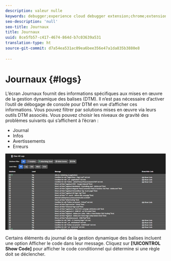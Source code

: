 ```yaml
---
description: valeur nulle
keywords: debugger;experience cloud debugger extension;chrome;extension;logs
seo-description: 'null'
seo-title: Journaux
title: Journaux
uuid: 8ce5fb57-c417-4674-864d-b7c03639a531
translation-type: ht
source-git-commit: d7a54ea531ac09ea6bee356e47a1da835b3880e8

---
```



# Journaux {#logs}

L’écran Journaux fournit des informations spécifiques aux mises en œuvre de la gestion dynamique des balises (DTM). Il n’est pas nécessaire d’activer l’outil de débogage de console pour DTM en vue d’afficher ces informations. Vous pouvez filtrer par solutions mises en œuvre via leurs outils DTM associés. Vous pouvez choisir les niveaux de gravité des problèmes suivants qui s’affichent à l’écran :

* Journal
* Infos
* Avertissements
* Erreurs

![](assets/logs.jpg)

Certains éléments du journal de la gestion dynamique des balises incluent une option Afficher le code dans leur message. Cliquez sur **[!UICONTROL Show Code]** pour afficher le code conditionnel qui détermine si une règle doit se déclencher.
